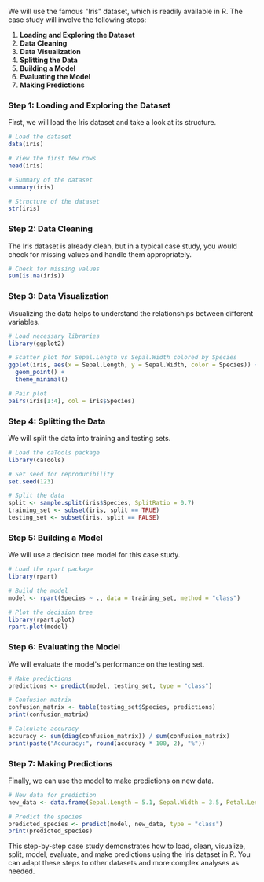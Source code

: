 We will use the famous "Iris" dataset, which is readily available in R. The case study will involve the following steps:

1. **Loading and Exploring the Dataset**
2. **Data Cleaning**
3. **Data Visualization**
4. **Splitting the Data**
5. **Building a Model**
6. **Evaluating the Model**
7. **Making Predictions**

### Step 1: Loading and Exploring the Dataset

First, we will load the Iris dataset and take a look at its structure.

```r
# Load the dataset
data(iris)

# View the first few rows
head(iris)

# Summary of the dataset
summary(iris)

# Structure of the dataset
str(iris)
```

### Step 2: Data Cleaning

The Iris dataset is already clean, but in a typical case study, you would check for missing values and handle them appropriately.

```r
# Check for missing values
sum(is.na(iris))
```

### Step 3: Data Visualization

Visualizing the data helps to understand the relationships between different variables.

```r
# Load necessary libraries
library(ggplot2)

# Scatter plot for Sepal.Length vs Sepal.Width colored by Species
ggplot(iris, aes(x = Sepal.Length, y = Sepal.Width, color = Species)) +
  geom_point() +
  theme_minimal()

# Pair plot
pairs(iris[1:4], col = iris$Species)
```

### Step 4: Splitting the Data

We will split the data into training and testing sets.

```r
# Load the caTools package
library(caTools)

# Set seed for reproducibility
set.seed(123)

# Split the data
split <- sample.split(iris$Species, SplitRatio = 0.7)
training_set <- subset(iris, split == TRUE)
testing_set <- subset(iris, split == FALSE)
```

### Step 5: Building a Model

We will use a decision tree model for this case study.

```r
# Load the rpart package
library(rpart)

# Build the model
model <- rpart(Species ~ ., data = training_set, method = "class")

# Plot the decision tree
library(rpart.plot)
rpart.plot(model)
```

### Step 6: Evaluating the Model

We will evaluate the model's performance on the testing set.

```r
# Make predictions
predictions <- predict(model, testing_set, type = "class")

# Confusion matrix
confusion_matrix <- table(testing_set$Species, predictions)
print(confusion_matrix)

# Calculate accuracy
accuracy <- sum(diag(confusion_matrix)) / sum(confusion_matrix)
print(paste("Accuracy:", round(accuracy * 100, 2), "%"))
```

### Step 7: Making Predictions

Finally, we can use the model to make predictions on new data.

```r
# New data for prediction
new_data <- data.frame(Sepal.Length = 5.1, Sepal.Width = 3.5, Petal.Length = 1.4, Petal.Width = 0.2)

# Predict the species
predicted_species <- predict(model, new_data, type = "class")
print(predicted_species)
```

This step-by-step case study demonstrates how to load, clean, visualize, split, model, evaluate, and make predictions using the Iris dataset in R. You can adapt these steps to other datasets and more complex analyses as needed.
